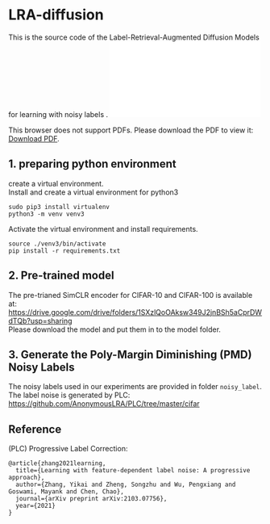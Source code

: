 # LRA-diffusion
This is the source code of the Label-Retrieval-Augmented Diffusion Models for learning with noisy labels
.
<object data="DDIM_TSNE.pdf" type="DDIM_TSNE.pdf" width="700px" height="700px">
    <embed src="DDIM_TSNE.pdf">
        <p>This browser does not support PDFs. Please download the PDF to view it: <a href="DDIM_TSNE.pdf">Download PDF</a>.</p>
    </embed>
</object>

## 1. preparing python environment
create a virtual environment.<br />
Install and create a virtual environment for python3
```
sudo pip3 install virtualenv
python3 -m venv venv3
```
Activate the virtual environment and install requirements.<br />
```
source ./venv3/bin/activate
pip install -r requirements.txt
```

## 2. Pre-trained model
The pre-trianed SimCLR encoder for CIFAR-10 and CIFAR-100 is available at: https://drive.google.com/drive/folders/1SXzlQoOAksw349J2jnBSh5aCprDWdTQb?usp=sharing <br />
Please download the model and put them in to the model folder.

## 3. Generate the Poly-Margin Diminishing (PMD) Noisy Labels
The noisy labels used in our experiments are provided in folder `noisy_label`.<br />
The label noise is generated by PLC: https://github.com/AnonymousLRA/PLC/tree/master/cifar

## Reference
(PLC) Progressive Label Correction:
```
@article{zhang2021learning,
  title={Learning with feature-dependent label noise: A progressive approach},
  author={Zhang, Yikai and Zheng, Songzhu and Wu, Pengxiang and Goswami, Mayank and Chen, Chao},
  journal={arXiv preprint arXiv:2103.07756},
  year={2021}
}
```
